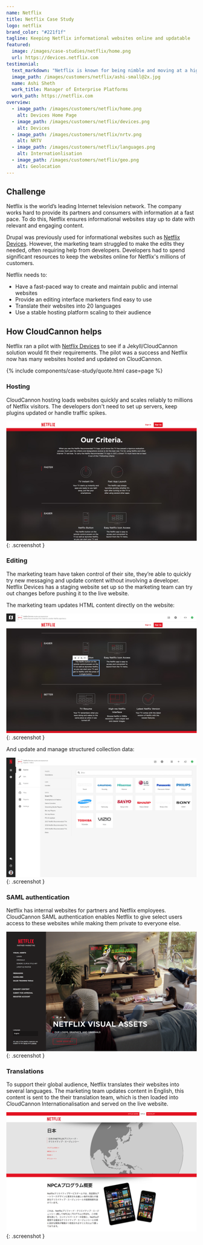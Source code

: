 ```yaml
---
name: Netflix
title: Netflix Case Study
logo: netflix
brand_color: "#221f1f"
tagline: Keeping Netflix informational websites online and updatable
featured:
  image: /images/case-studies/netflix/home.png
  url: https://devices.netflix.com
testimonial:
  text_markdown: "Netflix is known for being nimble and moving at a high pace. Partnering with CloudCannon enables my Enterprise Platforms Team at Netflix to deliver highly customizable microsites to our internal business partners rapidly so they can work at the speed of our customers."
  image_path: /images/customers/netflix/ashi-small@2x.jpg
  name: Ashi Sheth
  work_title: Manager of Enterprise Platforms
  work_path: https://netflix.com
overview:
  - image_path: /images/customers/netflix/home.png
    alt: Devices Home Page
  - image_path: /images/customers/netflix/devices.png
    alt: Devices
  - image_path: /images/customers/netflix/nrtv.png
    alt: NRTV
  - image_path: /images/customers/netflix/languages.png
    alt: Internationlisation
  - image_path: /images/customers/netflix/geo.png
    alt: Geolocation
---
```


## Challenge

Netflix is the world’s leading Internet television network. The company works hard to provide its partners and consumers with information at a fast pace. To do this, Netflix ensures informational websites stay up to date with relevant and engaging content.

Drupal was previously used for informational websites such as [Netflix Devices](https://devices.netflix.com). However, the marketing team struggled to make the edits they needed, often requiring help from developers. Developers had to spend significant resources to keep the websites online for Netflix's millions of customers.

Netflix needs to:

* Have a fast-paced way to create and maintain public and internal websites
* Provide an editing interface marketers find easy to use
* Translate their websites into 20 languages
* Use a stable hosting platform scaling to their audience

## How CloudCannon helps

Netflix ran a pilot with [Netflix Devices](https://devices.netflix.com) to see if a Jekyll/CloudCannon solution would fit their requirements. The pilot was a success and Netflix now has many websites hosted and updated on CloudCannon.

{% include components/case-study/quote.html case=page %}

### Hosting

CloudCannon hosting loads websites quickly and scales reliably to millions of Netflix visitors. The developers don't need to set up servers, keep plugins updated or handle traffic spikes.

![Netflix Devices Criteria](/images/case-studies/netflix/criteria.png){: .screenshot }

### Editing

The marketing team have taken control of their site, they’re able to quickly try new messaging and update content without involving a developer. Netflix Devices has a staging website set up so the marketing team can try out changes before pushing it to the live website.

The marketing team updates HTML content directly on the website:

![Netflix Devices Inline](/images/case-studies/netflix/inline.png){: .screenshot }

And update and manage structured collection data:

![Netflix Devices Inline](/images/case-studies/netflix/collection.png){: .screenshot }

### SAML authentication

Netflix has internal websites for partners and Netflix employees. CloudCannon SAML authentication enables Netflix to give select users access to these websites while making them private to everyone else.

![Netflix Partner Marketing](/images/case-studies/netflix/partner.png){: .screenshot }

### Translations

To support their global audience, Netflix translates their websites into several languages. The marketing team updates content in English, this content is sent to the their translation team, which is then loaded into CloudCannon Internationalisation and served on the live website.

![Creative services](/images/case-studies/netflix/translate.png){: .screenshot }